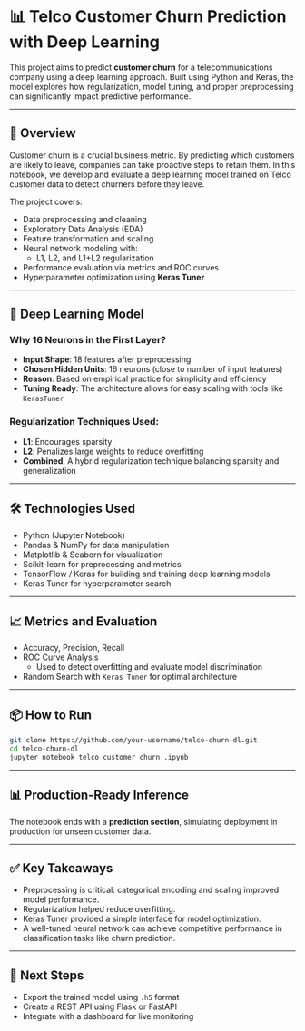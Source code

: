 
# 📊 Telco Customer Churn Prediction with Deep Learning

This project aims to predict **customer churn** for a telecommunications company using a deep learning approach. Built using Python and Keras, the model explores how regularization, model tuning, and proper preprocessing can significantly impact predictive performance.

---

## 🚀 Overview

Customer churn is a crucial business metric. By predicting which customers are likely to leave, companies can take proactive steps to retain them. In this notebook, we develop and evaluate a deep learning model trained on Telco customer data to detect churners before they leave.

The project covers:

- Data preprocessing and cleaning
- Exploratory Data Analysis (EDA)
- Feature transformation and scaling
- Neural network modeling with:
  - L1, L2, and L1+L2 regularization
- Performance evaluation via metrics and ROC curves
- Hyperparameter optimization using **Keras Tuner**

---

## 🧠 Deep Learning Model

### Why 16 Neurons in the First Layer?

- **Input Shape**: 18 features after preprocessing
- **Chosen Hidden Units**: 16 neurons (close to number of input features)
- **Reason**: Based on empirical practice for simplicity and efficiency
- **Tuning Ready**: The architecture allows for easy scaling with tools like `KerasTuner`

### Regularization Techniques Used:
- **L1**: Encourages sparsity
- **L2**: Penalizes large weights to reduce overfitting
- **Combined**: A hybrid regularization technique balancing sparsity and generalization

---

## 🛠️ Technologies Used

- Python (Jupyter Notebook)
- Pandas & NumPy for data manipulation
- Matplotlib & Seaborn for visualization
- Scikit-learn for preprocessing and metrics
- TensorFlow / Keras for building and training deep learning models
- Keras Tuner for hyperparameter search

---

## 📈 Metrics and Evaluation

- Accuracy, Precision, Recall
- ROC Curve Analysis
  - Used to detect overfitting and evaluate model discrimination
- Random Search with `Keras Tuner` for optimal architecture

---

## 📦 How to Run

```bash
git clone https://github.com/your-username/telco-churn-dl.git
cd telco-churn-dl
jupyter notebook telco_customer_churn_.ipynb
```

---

## 📊 Production-Ready Inference

The notebook ends with a **prediction section**, simulating deployment in production for unseen customer data.

---

## ✅ Key Takeaways

- Preprocessing is critical: categorical encoding and scaling improved model performance.
- Regularization helped reduce overfitting.
- Keras Tuner provided a simple interface for model optimization.
- A well-tuned neural network can achieve competitive performance in classification tasks like churn prediction.

---

## 📌 Next Steps

- Export the trained model using `.h5` format
- Create a REST API using Flask or FastAPI
- Integrate with a dashboard for live monitoring
